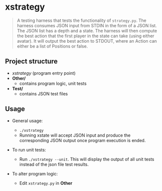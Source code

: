 # xstrategy

> A testing harness that tests the functionality of `strategy.py`. The harness consumes JSON input from STDIN in the form of a JSON list. The JSON list has a depth and a state. The harness will then compute the best action that the first player in the state can take (using either avatar). It will output the best action to STDOUT, where an Action can either be a list of Positions or false.

## Project structure

- *xstrategy* (program entry point)
- **Other/**
	- contains program logic, unit tests
- **Test/**
    - contains JSON test files

## Usage
- General usage: 
	- `./xstrategy`
    - Running xstate will accept JSON input and produce the corresponding JSON output once program execution is ended.

- To run unit tests:
    - Run `./xstrategy --unit`. This will display the output of all unit tests instead of the json file test results.

- To alter program logic:
	- Edit `xstrategy.py` in **Other**
